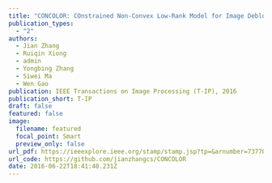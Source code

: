 ```yaml
---
title: "CONCOLOR: COnstrained Non-Convex Low-Rank Model for Image Deblocking"
publication_types:
  - "2"
authors:
  - Jian Zhang
  - Ruiqin Xiong
  - admin
  - Yongbing Zhang
  - Siwei Ma
  - Wen Gao
publication: IEEE Transactions on Image Processing (T-IP), 2016
publication_short: T-IP
draft: false
featured: false
image:
  filename: featured
  focal_point: Smart
  preview_only: false
url_pdf: https://ieeexplore.ieee.org/stamp/stamp.jsp?tp=&arnumber=7377084
url_code: https://github.com/jianzhangcs/CONCOLOR
date: 2016-06-22T18:41:40.231Z
---
```

